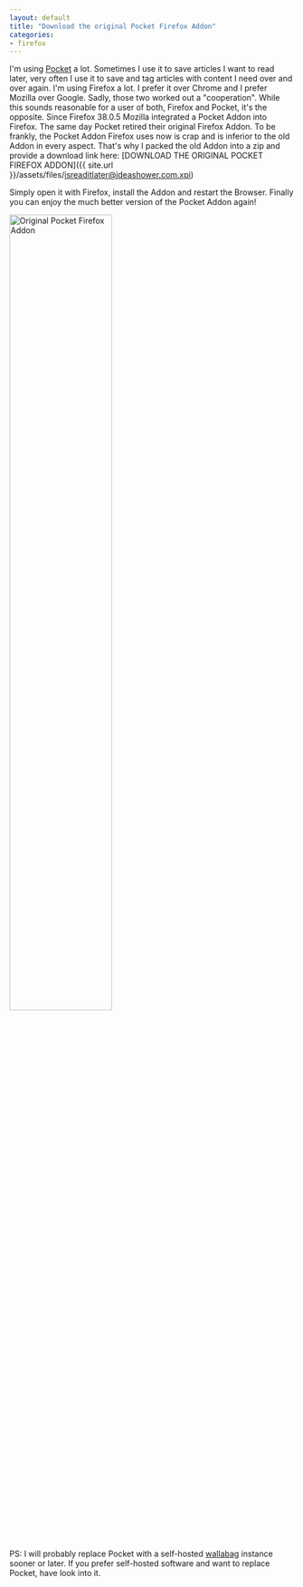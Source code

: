 ```yaml
---
layout: default
title: "Download the original Pocket Firefox Addon"
categories:
- firefox
---
```


I'm using [Pocket](https://getpocket.com/) a lot. Sometimes I use it to save articles I want to read later, very often I use it to save and tag articles with content I need over and over again. I'm using Firefox a lot. I prefer it over Chrome and I prefer Mozilla over Google. Sadly, those two worked out a "cooperation". While this sounds reasonable for a user of both, Firefox and Pocket, it's the opposite. Since Firefox 38.0.5 Mozilla integrated a Pocket Addon into Firefox. The same day Pocket retired their original Firefox Addon. To be frankly, the Pocket Addon Firefox uses now is crap and is inferior to the old Addon in every aspect. That's why I packed the old Addon into a zip and provide a download link here: [DOWNLOAD THE ORIGINAL POCKET FIREFOX ADDON]({{ site.url }}/assets/files/isreaditlater@ideashower.com.xpi)

Simply open it with Firefox, install the Addon and restart the Browser. Finally you can enjoy the much better version of the Pocket Addon again!

<a href="{{site.url}}/assets/images/2016/2016-01-18-original-pocket-firefox-addon.png"><img src="{{site.url}}/assets/images/2016/2016-01-18-original-pocket-firefox-addon.png" alt="Original Pocket Firefox Addon" style="width: 60%;"></a>

PS: I will probably replace Pocket with a self-hosted [wallabag](https://www.wallabag.org/) instance sooner or later. If you prefer self-hosted software and want to replace Pocket, have look into it.
